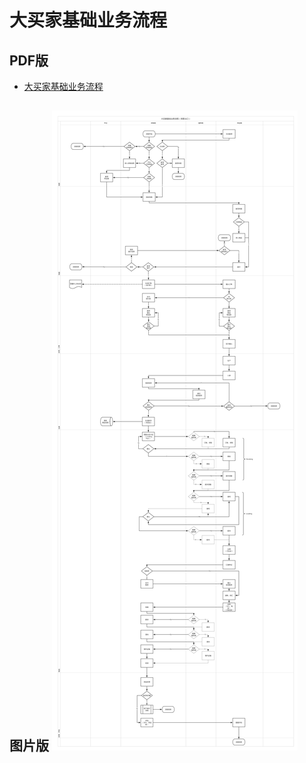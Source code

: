 # 大买家基础业务流程

## PDF版

* [大买家基础业务流程](/assets/UCN-SCS-BFC.pdf)

## 图片版 ![](/assets/UCN-SCS-BFC.png)

# 

# 

# 

# 

# 

# 

# 

# 

# 

# 

# 

# 

# 

# 

# 

# 

# 

# 

# 

# 

# 

# 



